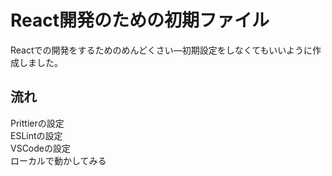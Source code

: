 # React開発のための初期ファイル

Reactでの開発をするためのめんどくさい―初期設定をしなくてもいいように作成しました。

## 流れ
Prittierの設定  
ESLintの設定  
VSCodeの設定  
ローカルで動かしてみる  

